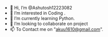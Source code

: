 - 👋 Hi, I’m @Ashutosh12223082
- 👀 I’m interested in Coding .
- 🌱 I’m currently learning Python.
- 💞️ I’m looking to collaborate on project
- 📫 To Contact me on "akuu1610@gmail.com".

<!---
Ashutosh12223082/Ashutosh12223082 is a ✨ special ✨ repository because its `README.md` (this file) appears on your GitHub profile.
You can click the Preview link to take a look at your changes.
---
